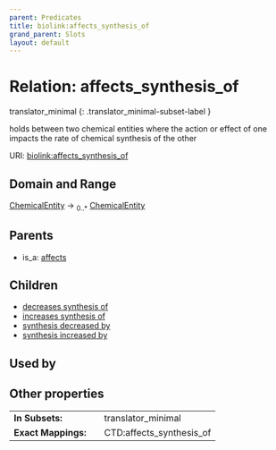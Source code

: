 ```yaml
---
parent: Predicates
title: biolink:affects_synthesis_of
grand_parent: Slots
layout: default
---
```


# Relation: affects_synthesis_of

translator_minimal
{: .translator_minimal-subset-label }


holds between two chemical entities where the action or effect  of one impacts the rate of chemical synthesis of the other

URI: [biolink:affects_synthesis_of](https://w3id.org/biolink/vocab/affects_synthesis_of)

## Domain and Range

[ChemicalEntity](ChemicalEntity.md) ->  <sub>0..*</sub> [ChemicalEntity](ChemicalEntity.md)

## Parents

 *  is_a: [affects](affects.md)

## Children

 *  [decreases synthesis of](decreases_synthesis_of.md)
 *  [increases synthesis of](increases_synthesis_of.md)
 *  [synthesis decreased by](synthesis_decreased_by.md)
 *  [synthesis increased by](synthesis_increased_by.md)

## Used by


## Other properties

|  |  |  |
| --- | --- | --- |
| **In Subsets:** | | translator_minimal |
| **Exact Mappings:** | | CTD:affects_synthesis_of |

